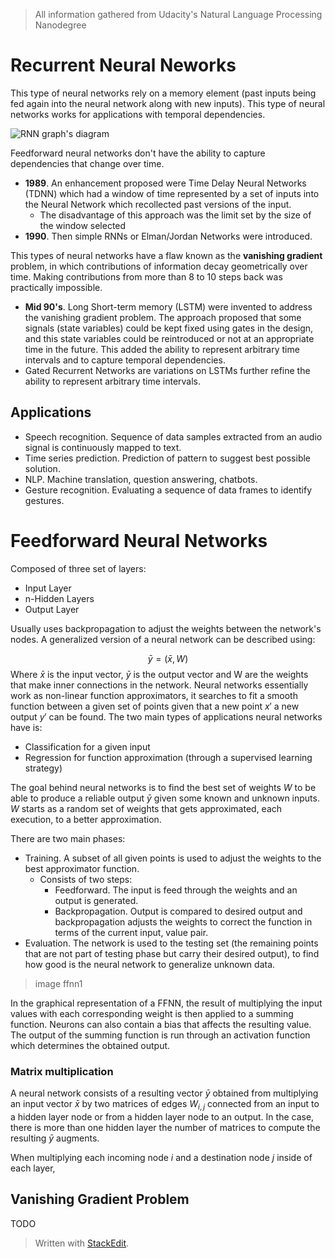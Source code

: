 > All information gathered from Udacity's Natural Language Processing Nanodegree

# Recurrent Neural Neworks

This type of neural networks rely on a memory element (past inputs being fed again into the neural network along with new inputs). This type of neural networks works for applications with temporal dependencies. 

![RNN graph's diagram](https://raw.githubusercontent.com/euphonie/study-notes/master/Computer%20Science/Theory/Natural%20Language%20Processing/rnn.png)

Feedforward neural networks don't have the ability to capture dependencies that change over time.

- **1989**. An enhancement proposed were Time Delay Neural Networks (TDNN) which had a window of time represented by a set of inputs into the Neural Network which recollected past versions of the input. 
	- The disadvantage of this approach was the limit set by the size of the window selected
- **1990**. Then simple RNNs or Elman/Jordan Networks were introduced.

This types of neural networks have a flaw known as the **vanishing gradient** problem, in which contributions of information decay geometrically over time. Making contributions from more than  8 to 10 steps back was practically impossible.

- **Mid 90's**. Long Short-term memory (LSTM) were invented to address the vanishing gradient problem. The approach proposed that some signals (state variables) could be kept fixed using gates in the design, and this state variables could be reintroduced or not at an appropriate time in the future. This added the ability to represent arbitrary time intervals and to capture temporal dependencies.
- Gated Recurrent Networks are variations on LSTMs further refine the ability to represent arbitrary time intervals.

## Applications

- Speech recognition. Sequence of data samples extracted from an audio signal is continuously mapped to text. 
- Time series prediction. Prediction of pattern to suggest best possible solution.
- NLP. Machine translation, question answering, chatbots.
- Gesture recognition. Evaluating a sequence of data frames to identify gestures.

# Feedforward Neural Networks

Composed of three set of layers: 
- Input Layer
- n-Hidden Layers
- Output Layer

Usually uses backpropagation to adjust the weights between the network's nodes.  A generalized version of a neural network can be described using: 

$$
\bar{y} = (\bar{x}, W) 
$$
Where $\bar{x}$ is the input vector, $\bar{y}$ is the output vector and W are the weights that make inner connections in the network.
Neural networks essentially work as non-linear function approximators, it searches to fit a smooth function between a given set of points given that a new point $x'$ a new output $y'$ can be found.
The two main types of applications neural networks have is: 
- Classification for a given input
- Regression for function approximation (through a supervised learning strategy)

The goal behind neural networks is to find the best set of weights $W$ to be able to produce a reliable output $\bar{y}$ given some known and unknown inputs. $W$ starts as a random set of weights that gets approximated, each execution, to a better approximation.

There are two main phases: 
- Training. A subset of all given points is used to adjust the weights to the best approximator function. 
	- Consists of two steps:
		- Feedforward. The input is feed through the weights and an output is generated.
		- Backpropagation. Output is compared to desired output and backpropagation adjusts the weights to correct the function in terms of the current input, value pair.
- Evaluation. The network is used to the testing set (the remaining points that are not part of testing phase but carry their desired output), to find how good is the neural network to generalize unknown data. 

> image ffnn1

In the graphical representation of a FFNN, the result of multiplying the input values with each corresponding weight is then applied to a summing function. Neurons can also contain a bias that affects the resulting value. The output of the summing function is run through an activation function which determines the obtained output.

### Matrix multiplication

A neural network consists of a resulting vector $\bar{y}$ obtained from multiplying an input vector $\bar{x}$ by two matrices of edges $W_{i,j}$ connected from an input to a hidden layer node or from a hidden layer node to an output. 
In the case, there is more than one hidden layer the number of matrices to compute the resulting $\bar{y}$ augments.

When multiplying each incoming node $i$ and a destination node $j$ inside of each layer, 

## Vanishing Gradient Problem

TODO

> Written with [StackEdit](https://stackedit.io/).
<!--stackedit_data:
eyJoaXN0b3J5IjpbMTMzMTY3MjkzMSwxMDAzMDYxNzkzLC0xMD
UyMzk1NTYzLC01OTMzMTg1MTUsNDY3MTIwMTM3LDEwOTE2MjY4
NzksLTMzOTM1MjgyNiwtMTIxMjg3MzA0NiwxMzM1OTY0ODQxLD
QwMjAwOTUzMSwtNzQ3OTI3MDcsMjA4ODc4NzE4MSwyMDQyNjQ5
MTddfQ==
-->